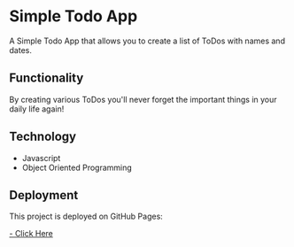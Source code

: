 # Simple Todo App

A Simple Todo App that allows you to create a list of ToDos with names and dates.

## Functionality

By creating various ToDos you'll never forget the important things in your daily life again!

## Technology

 - Javascript
 - Object Oriented Programming

## Deployment

This project is deployed on GitHub Pages:

[- Click Here](https://jellyfish15.github.io/se_project_todo-app/)
